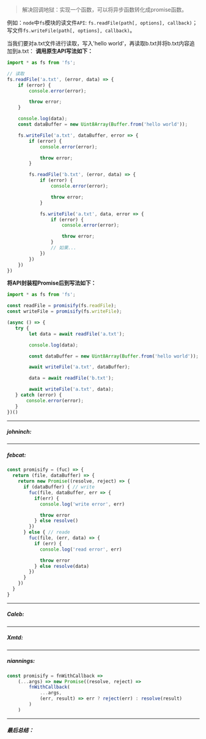 
> 解决回调地狱：实现一个函数，可以将异步函数转化成promise函数。

例如：```node```中```fs```模块的读文件```API```: ```fs.readFile(path[, options], callback)```；写文件```fs.writeFile(path[, options], callback)```。

当我们要对a.txt文件进行读取，写入'hello world'，再读取b.txt并将b.txt内容追加到a.txt：
**调用原生API写法如下：**
```js
import * as fs from 'fs';

// 读取
fs.readFile('a.txt', (error, data) => {
    if (error) {
        console.error(error);

        throw error;
    }

    console.log(data);
    const dataBuffer = new Uint8Array(Buffer.from('hello world'));

    fs.writeFile('a.txt', dataBuffer, error => {
        if (error) {
            console.error(error);

            throw error;
        }

        fs.readFile('b.txt', (error, data) => {
            if (error) {
                console.error(error);

                throw error;
            }

            fs.writeFile('a.txt', data, error => {
                if (error) {
                    console.error(error);

                    throw error;
                }
                // 如果...
            })
        })
    })
})
```
**将API封装程Promise后到写法如下：**
```js
import * as fs from 'fs';

const readFile = promisify(fs.readFile);
const writeFile = promisify(fs.writeFile);

(async () => {
   try {
        let data = await readFile('a.txt');

        console.log(data);

        const dataBuffer = new Uint8Array(Buffer.from('hello world'));

        await writeFile('a.txt', dataBuffer);

        data = await readFile('b.txt');

        await writeFile('a.txt', data);
   } catch (error) {
       console.error(error);
   }
})()
```

----
##### johninch:


----
##### febcat:

```javascript
const promisify = (fuc) => {
  return (file, dataBuffer) => {
    return new Promise((resolve, reject) => {
      if (dataBuffer) { // write
        fuc(file, dataBuffer, err => {
          if(err) {
            console.log('write error', err)

            throw error
          } else resolve()
        })
      } else { // reade
        fuc(file, (err, data) => {
          if (err) {
            console.log('read error', err)

            throw error
          } else resolve(data)
        })
      }
    })
  }
}
```

----
##### Caleb:


----
##### Xmtd:



----
##### niannings:

```js
const promisify = fnWithCallback =>
    (...args) => new Promise((resolve, reject) =>
        fnWithCallback(
            ...args,
            (err, result) => err ? reject(err) : resolve(result)
        )
    )
```

----
##### 最后总结：
